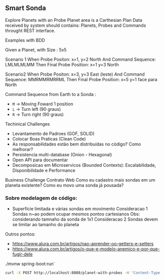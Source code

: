 ## Smart Sonda

Explore Planets with an Probe
Planet area is a Carthesian Plan
Data received by system should contains: Planets, Probes and Commands throught REST interface.

Examples with BDD

Given a Planet, with Size : 5x5

Scenario 1
When Probe Positon: x=1, y=2 North
And Command Sequence: LMLMLMLMM
Then Final Probe Position: x=1 y=3 North

Scenario2
When Probe Positon: x=3, y=3 East (leste)
And Command Sequence: MMRMMRMRRML
Then Final Probe Position: x=5 y=1 face para North

Command Sequence from Earth to a Sonda :
- `M` -> Moving Foward 1 position
- `L` -> Turn left (90 graus)
- `R` -> Turn right (90 graus)


Techinical Challenges
 - Levantamento de Padroes (GOF, SOLID)
 - Colocar Boas Praticas (Clean Code)
 - As responsabilidades estão bem distribuídas no código? Como melhorar?
 - Persistencia multi-database (Onion - Hexagonal)
 - Open API para documentar 
 - Decomposicao em Microservicos (Bounded Contexts): Escalabilidade, Disponibilidade e Performance

Business Challenge
Contrato Web
  Como eu cadastro mais sondas em um planeta existente?
  Como eu movo uma sonda já pousada?

### Sobre modelagem de código:
- Superfície limitada e várias sondas em movimento
  Consideracao 1
    Sondas n~ao podem ocupar mesmos pontos cartesianos
      Obs: considerando tamnaho da sonda de 1x1
  Consideracao 2
    Sondas devem se limitar ao tamanho do planeta


Outros pontos: 
- https://www.alura.com.br/artigos/nao-aprender-oo-getters-e-setters
- https://www.alura.com.br/artigos/o-que-e-modelo-anemico-e-por-que-fugir-dele

./mvnw spring-boot:run`

```bash
curl -X POST http://localhost:8080/planet-with-probes -H 'Content-Type: application/json' -d '{"width":10,"height":10,"probes":[{"x":1,"y":2,"direction":"N","commands": "LMLMLMLMM"},{"x":3,"y":3,"direction":"E","commands": "MMRMMRMRRM"}]}'
```
